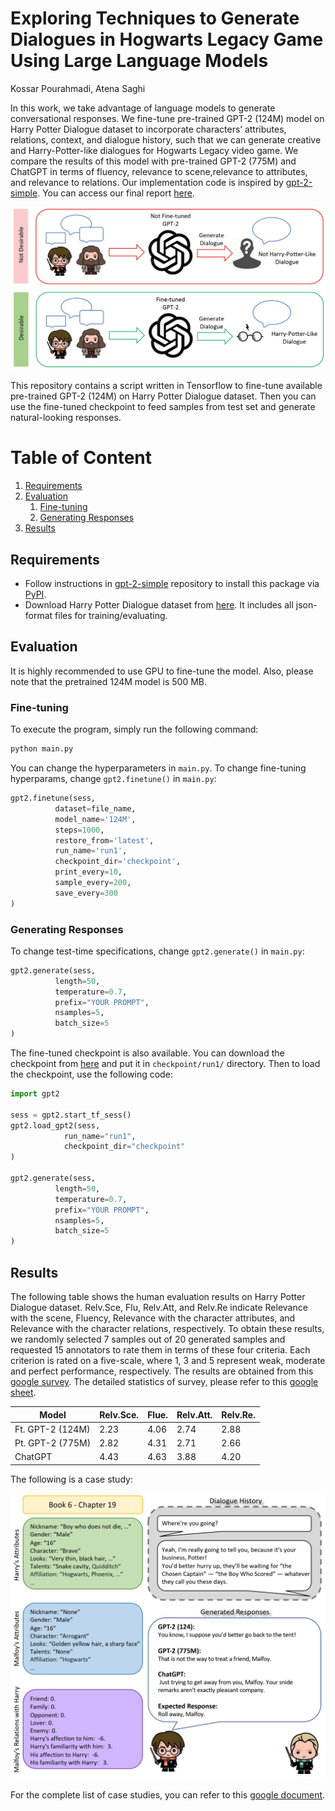 # Exploring Techniques to Generate Dialogues in Hogwarts Legacy Game Using Large Language Models

Kossar Pourahmadi, Atena Saghi <br/>

In this work, we take advantage of language models to generate conversational responses. We fine-tune pre-trained GPT-2 (124M) model on Harry Potter Dialogue dataset to incorporate characters’ attributes, relations, context, and dialogue history, such that we can generate creative and Harry-Potter-like dialogues for Hogwarts Legacy video game. We compare the results of this model with pre-trained GPT-2 (775M) and ChatGPT in terms of fluency, relevance to scene,relevance to attributes, and relevance to relations. Our implementation code is inspired by [gpt-2-simple](https://github.com/minimaxir/gpt-2-simple). You can access our final report [here](report/ECS_289_ACM_SIGPLAN_Conf.pdf).

![teaser](images/Teaser.jpg)


This repository contains a script written in Tensorflow to fine-tune available pre-trained GPT-2 (124M) on Harry Potter Dialogue dataset. Then you can use the fine-tuned checkpoint to feed samples from test set and generate natural-looking responses.

# Table of Content

1. [Requirements](#Requirements)
2. [Evaluation](#Evaluation)
	1. [Fine-tuning](#ft)
	2. [Generating Responses](#inference)
3. [Results](#results)


## Requirements <a name="Requirements"></a>

* Follow instructions in [gpt-2-simple](https://github.com/minimaxir/gpt-2-simple#install) repository to install this package via [PyPI](https://pypi.org/project/gpt-2-simple/).
* Download Harry Potter Dialogue dataset from [here](https://github.com/nuochenpku/Harry-Potter-Dialogue-Dataset#all_data-download). It includes all json-format files for training/evaluating.


## Evaluation <a name="Evaluation"></a>

It is highly recommended to use GPU to fine-tune the model. Also, please note that the pretrained 124M model is 500 MB. 

### Fine-tuning <a name="ft"></a>

To execute the program, simply run the following command:

```bash
python main.py
```

You can change the hyperparameters in ```main.py```. To change fine-tuning hyperparams, change ```gpt2.finetune()``` in ```main.py```:

```python
gpt2.finetune(sess,
          dataset=file_name,
          model_name='124M',
          steps=1000,
          restore_from='latest',
          run_name='run1',
          checkpoint_dir='checkpoint',
          print_every=10,
          sample_every=200,
          save_every=300
)
```

### Generating Responses <a name="inference"></a>

To change test-time specifications, change ```gpt2.generate()``` in ```main.py```:

```python
gpt2.generate(sess,
          length=50,
          temperature=0.7,
          prefix="YOUR PROMPT",
          nsamples=5,
          batch_size=5
)
```

The fine-tuned checkpoint is also available. You can download the checkpoint from [here](https://drive.google.com/drive/folders/1c_JEb1W9XaUsaBxDvTvQFC40oRW3SP4E?usp=sharing) and put it in ```checkpoint/run1/``` directory. Then to load the checkpoint, use the following code:

```python
import gpt2

sess = gpt2.start_tf_sess()
gpt2.load_gpt2(sess,
            run_name="run1",
            checkpoint_dir="checkpoint"
)

gpt2.generate(sess,
          length=50,
          temperature=0.7,
          prefix="YOUR PROMPT",
          nsamples=5,
          batch_size=5
)
```

## Results <a name="results"></a>

The following table shows the human evaluation results on Harry Potter Dialogue dataset. Relv.Sce, Flu, Relv.Att, and Relv.Re indicate Relevance with the scene, Fluency, Relevance with the character attributes, and Relevance with the character relations, respectively. To obtain these results, we randomly selected 7 samples out of 20 generated samples and requested 15 annotators to rate them in terms of these four criteria. Each criterion is rated on a five-scale, where 1, 3 and 5 represent weak, moderate and perfect performance, respectively. The results are obtained from this [google survey](https://forms.gle/c9nag78WdYPcPZDn6). The detailed statistics of survey, please refer to this [google sheet](https://docs.google.com/spreadsheets/d/1mFIyB3MKPBxDarxA4BflHsh8HEG2CvzNx6Vq37u5mVo/edit?usp=sharing).

| Model | Relv.Sce. | Flue. |  Relv.Att. | Relv.Re. |
|--------|-------|------|-------|------|
|Ft. GPT-2 (124M) |2.23 | 4.06 | 2.74 | 2.88|
|Pt. GPT-2 (775M) | 2.82 | 4.31 | 2.71 | 2.66|
|ChatGPT          | 4.43 | 4.63 | 3.88 | 4.20|


The following is a case study:

![case_study](images/1-HPD_case_study.jpg)

For the complete list of case studies, you can refer to this [google document](https://docs.google.com/document/d/1nWe-xf7NY-RIbDkbbnYdhSC8n9F0cMzeIz8fDRwGcug/edit?usp=sharing).




